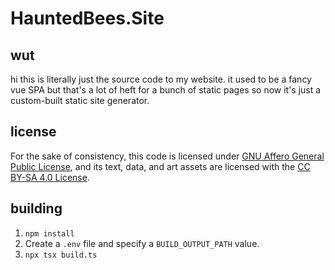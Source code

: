 # HauntedBees.Site

## wut
hi this is literally just the source code to my website. it used to be a fancy vue SPA but that's a lot of heft for a bunch of static pages so now it's just a custom-built static site generator.

## license
For the sake of consistency, this code is licensed under [GNU Affero General Public License](https://www.gnu.org/licenses/agpl-3.0.en.html), and its text, data, and art assets are licensed with the [CC BY-SA 4.0 License](https://creativecommons.org/licenses/by-sa/4.0/legalcode). 

## building
 1. `npm install`
 2. Create a `.env` file and specify a `BUILD_OUTPUT_PATH` value.
 3. `npx tsx build.ts`
